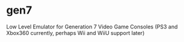 gen7
====

Low Level Emulator for Generation 7 Video Game Consoles (PS3 and Xbox360 currently, perhaps Wii and WiiU support later)
